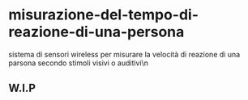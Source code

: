 # misurazione-del-tempo-di-reazione-di-una-persona
sistema di sensori wireless per misurare la velocità di reazione di una parsona secondo stimoli visivi o auditivi\n
## W.I.P
 
